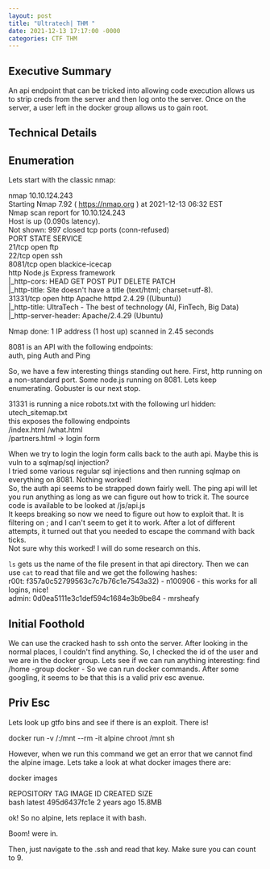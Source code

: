 ```yaml
---
layout: post
title: "Ultratech| THM "
date: 2021-12-13 17:17:00 -0000
categories: CTF THM
---
```


<h2>Executive Summary</h2>

An api endpoint that can be tricked into allowing code execution allows us to strip creds from the server and then log onto the server. Once on the server, a user left in the docker group allows us to gain root.

<h2>Technical Details</h2>

<h2>Enumeration</h2>

Lets start with the classic nmap: 

nmap 10.10.124.243  
Starting Nmap 7.92 ( https://nmap.org ) at 2021-12-13 06:32 EST  
Nmap scan report for 10.10.124.243  
Host is up (0.090s latency).  
Not shown: 997 closed tcp ports (conn-refused)  
PORT     STATE SERVICE  
21/tcp   open  ftp  
22/tcp   open  ssh  
8081/tcp open  blackice-icecap  
  http    Node.js Express framework  
|_http-cors: HEAD GET POST PUT DELETE PATCH  
|_http-title: Site doesn't have a title (text/html; charset=utf-8).  
31331/tcp open  http    Apache httpd 2.4.29 ((Ubuntu))  
|_http-title: UltraTech - The best of technology (AI, FinTech, Big Data)  
|_http-server-header: Apache/2.4.29 (Ubuntu)  
  
Nmap done: 1 IP address (1 host up) scanned in 2.45 seconds   
  
8081 is an API with the following endpoints:   
auth, ping Auth and Ping  
  
So, we have a few interesting things standing out here. First, http running on a non-standard port. Some node.js running on 8081. Lets keep enumerating. Gobuster is our next stop.  

31331 is running a nice robots.txt with the following url hidden: utech_sitemap.txt  
this exposes the following endpoints  
/index.html /what.html   
/partners.html -> login form   

When we try to login the login form calls back to the auth api. Maybe this is vuln to a sqlmap/sql injection?  
I tried some various regular sql injections and then running sqlmap on everything on 8081. Nothing worked!  
So, the auth api seems to be strapped down fairly well. The ping api will let you run anything as long as we can figure out how to trick it. The source code is available to be looked at /js/api.js  
It keeps breaking so now we need to figure out how to exploit that. It is filtering on ; and I can't seem to get it to work. After a lot of different attempts, it turned out that you needed to escape the command with back ticks.  
Not sure why this worked! I will do some research on this. 

`ls` gets us the name of the file present in that api directory. Then we can use `cat` to read that file and we get the following hashes:  
r00t:      f357a0c52799563c7c7b76c1e7543a32)  - n100906 - this works for all logins, nice!  
admin:   0d0ea5111e3c1def594c1684e3b9be84 - mrsheafy  

<h2>Initial Foothold</h2>  

We can use the cracked hash to ssh onto the server. After looking in the normal places, I couldn't find anything. So, I checked the id of the user and we are in the docker group. Lets see if we can run anything interesting: find /home -group docker - So we can run docker commands. After some googling, it seems to be that this is a valid priv esc avenue. 

<h2>Priv Esc </h2>  

Lets look up gtfo bins and see if there is an exploit. There is!  

docker run -v /:/mnt --rm -it alpine chroot /mnt sh  

However, when we run this command we get an error that we cannot find the alpine image. Lets take a look at what docker images there are:  

docker images  
  
REPOSITORY          TAG                 IMAGE ID            CREATED             SIZE  
bash                latest              495d6437fc1e        2 years ago         15.8MB  
  
ok! So no alpine, lets replace it with bash.  

Boom! were in.  

Then, just navigate to the .ssh and read that key. Make sure you can count to 9.  


